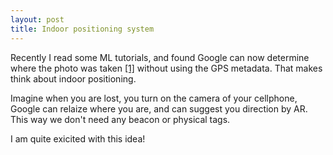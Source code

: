 ```yaml
---
layout: post
title: Indoor positioning system
---
```

Recently I read some ML tutorials, and found Google can now determine where the photo was taken [[1]](https://www.technologyreview.com/s/600889/google-unveils-neural-network-with-superhuman-ability-to-determine-the-location-of-almost/) without using the GPS metadata. That makes think about indoor positioning.

Imagine when you are lost, you turn on the camera of your cellphone, Google can relaize where you are, and can suggest you direction by AR. This way we don't need any beacon or physical tags.

I am quite exicited with this idea!